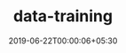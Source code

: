 ---
title: "data-training"
date: 2019-06-22T00:00:06+05:30
type: "organisations"
org_name: "The New York Times"
repo_desc: "Files from the NYT data training program, available for public use. "
repo_link: https://github.com/nytimes/data-training
---